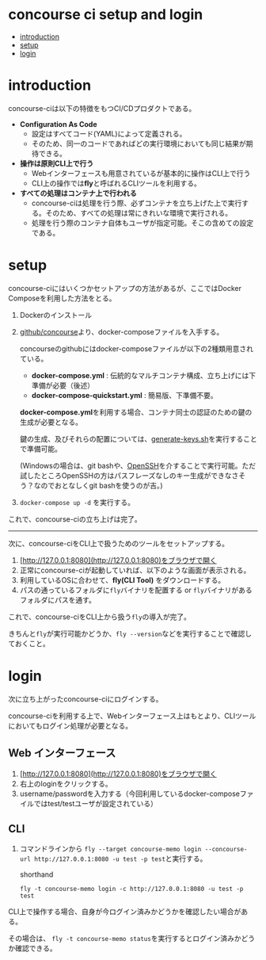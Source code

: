 # concourse ci setup and login

- [introduction](#introduction)
- [setup](#setup)
- [login](#login)

# introduction

concourse-ciは以下の特徴をもつCI/CDプロダクトである。

- **Configuration As Code**
    - 設定はすべてコード(YAML)によって定義される。
    - そのため、同一のコードであればどの実行環境においても同じ結果が期待できる。
- **操作は原則CLI上で行う**
    - Webインターフェースも用意されているが基本的に操作はCLI上で行う
    - CLI上の操作では**fly**と呼ばれるCLIツールを利用する。
- **すべての処理はコンテナ上で行われる**
    - concourse-ciは処理を行う際、必ずコンテナを立ち上げた上で実行する。そのため、すべての処理は常にきれいな環境で実行される。
    - 処理を行う際のコンテナ自体もユーザが指定可能。そこの含めての設定である。
    
# setup

concourse-ciにはいくつかセットアップの方法があるが、ここではDocker Composeを利用した方法をとる。

1. Dockerのインストール
2. [github/concourse](https://github.com/concourse/concourse-docker)より、docker-composeファイルを入手する。
  
   concourseのgithubにはdocker-composeファイルが以下の2種類用意されている。
   - **docker-compose.yml** : 伝統的なマルチコンテナ構成、立ち上げには下準備が必要（後述）
   - **docker-compose-quickstart.yml** : 簡易版、下準備不要。
   
   **docker-compose.yml**を利用する場合、コンテナ同士の認証のための鍵の生成が必要となる。
   
   鍵の生成、及びそれらの配置については、[generate-keys.sh](https://github.com/concourse/concourse-docker/blob/master/generate-keys.sh)を実行することで準備可能。
   
   (Windowsの場合は、git bashや、[OpenSSH](https://github.com/PowerShell/Win32-OpenSSH/releases)を介することで実行可能。ただ試したところOpenSSHの方はパスフレーズなしのキー生成ができなさそう？なのでおとなしくgit bashを使うのが吉。) 
3. ```docker-compose up -d``` を実行する。

これで、concourse-ciの立ち上げは完了。

---

次に、concourse-ciをCLI上で扱うためのツールをセットアップする。

1. [http://127.0.0.1:8080](http://127.0.0.1:8080)をブラウザで開く
2. 正常にconcourse-ciが起動していれば、以下のような画面が表示される。
3. 利用しているOSに合わせて、**fly(CLI Tool)** をダウンロードする。
4. パスの通っているフォルダに```fly```バイナリを配置する or ```fly```バイナリがあるフォルダにパスを通す。

これで、concourse-ciをCLI上から扱う```fly```の導入が完了。

きちんと```fly```が実行可能かどうか、```fly --version```などを実行することで確認しておくこと。

# login

次に立ち上がったconcourse-ciにログインする。

concourse-ciを利用する上で、Webインターフェース上はもとより、CLIツールにおいてもログイン処理が必要となる。

## Web インターフェース

1. [http://127.0.0.1:8080](http://127.0.0.1:8080)をブラウザで開く
2. 右上のloginをクリックする。
3. username/passwordを入力する（今回利用しているdocker-composeファイルではtest/testユーザが設定されている）

## CLI

1. コマンドラインから ```fly --target concourse-memo login --concourse-url http://127.0.0.1:8080 -u test -p test```と実行する。
    
    <detail><summary>shorthand</summary><div>
    
    ```fly -t concourse-memo login -c http://127.0.0.1:8080 -u test -p test```
    
    </div></detail>
    
CLI上で操作する場合、自身が今ログイン済みかどうかを確認したい場合がある。

その場合は、 ```fly -t concourse-memo status```を実行するとログイン済みかどうか確認できる。